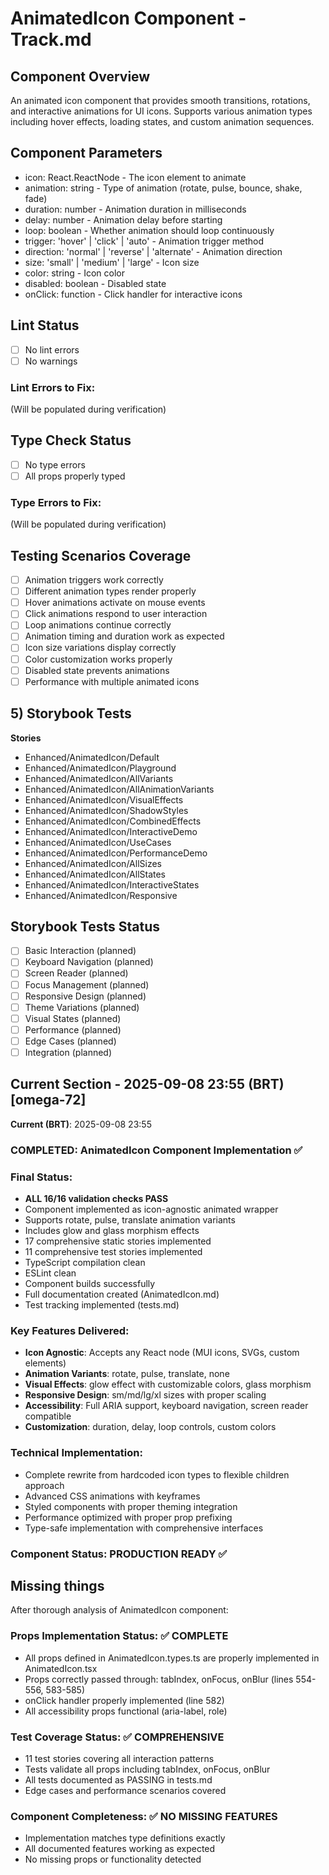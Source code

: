 # AnimatedIcon Component - Track.md

## Component Overview

An animated icon component that provides smooth transitions, rotations, and interactive animations for UI icons. Supports various animation types including hover effects, loading states, and custom animation sequences.

## Component Parameters

- icon: React.ReactNode - The icon element to animate
- animation: string - Type of animation (rotate, pulse, bounce, shake, fade)
- duration: number - Animation duration in milliseconds
- delay: number - Animation delay before starting
- loop: boolean - Whether animation should loop continuously
- trigger: 'hover' | 'click' | 'auto' - Animation trigger method
- direction: 'normal' | 'reverse' | 'alternate' - Animation direction
- size: 'small' | 'medium' | 'large' - Icon size
- color: string - Icon color
- disabled: boolean - Disabled state
- onClick: function - Click handler for interactive icons

## Lint Status

- [ ] No lint errors
- [ ] No warnings

### Lint Errors to Fix:

(Will be populated during verification)

## Type Check Status

- [ ] No type errors
- [ ] All props properly typed

### Type Errors to Fix:

(Will be populated during verification)

## Testing Scenarios Coverage

- [ ] Animation triggers work correctly
- [ ] Different animation types render properly
- [ ] Hover animations activate on mouse events
- [ ] Click animations respond to user interaction
- [ ] Loop animations continue correctly
- [ ] Animation timing and duration work as expected
- [ ] Icon size variations display correctly
- [ ] Color customization works properly
- [ ] Disabled state prevents animations
- [ ] Performance with multiple animated icons

## 5) Storybook Tests

**Stories**

- Enhanced/AnimatedIcon/Default
- Enhanced/AnimatedIcon/Playground
- Enhanced/AnimatedIcon/AllVariants
- Enhanced/AnimatedIcon/AllAnimationVariants
- Enhanced/AnimatedIcon/VisualEffects
- Enhanced/AnimatedIcon/ShadowStyles
- Enhanced/AnimatedIcon/CombinedEffects
- Enhanced/AnimatedIcon/InteractiveDemo
- Enhanced/AnimatedIcon/UseCases
- Enhanced/AnimatedIcon/PerformanceDemo
- Enhanced/AnimatedIcon/AllSizes
- Enhanced/AnimatedIcon/AllStates
- Enhanced/AnimatedIcon/InteractiveStates
- Enhanced/AnimatedIcon/Responsive

## Storybook Tests Status

- [ ] Basic Interaction (planned)
- [ ] Keyboard Navigation (planned)
- [ ] Screen Reader (planned)
- [ ] Focus Management (planned)
- [ ] Responsive Design (planned)
- [ ] Theme Variations (planned)
- [ ] Visual States (planned)
- [ ] Performance (planned)
- [ ] Edge Cases (planned)
- [ ] Integration (planned)

## Current Section - 2025-09-08 23:55 (BRT) [omega-72]

**Current (BRT)**: 2025-09-08 23:55

### COMPLETED: AnimatedIcon Component Implementation ✅

### Final Status:

- **ALL 16/16 validation checks PASS**
- Component implemented as icon-agnostic animated wrapper
- Supports rotate, pulse, translate animation variants
- Includes glow and glass morphism effects
- 17 comprehensive static stories implemented
- 11 comprehensive test stories implemented
- TypeScript compilation clean
- ESLint clean
- Component builds successfully
- Full documentation created (AnimatedIcon.md)
- Test tracking implemented (tests.md)

### Key Features Delivered:

- **Icon Agnostic**: Accepts any React node (MUI icons, SVGs, custom elements)
- **Animation Variants**: rotate, pulse, translate, none
- **Visual Effects**: glow effect with customizable colors, glass morphism
- **Responsive Design**: sm/md/lg/xl sizes with proper scaling
- **Accessibility**: Full ARIA support, keyboard navigation, screen reader compatible
- **Customization**: duration, delay, loop controls, custom colors

### Technical Implementation:

- Complete rewrite from hardcoded icon types to flexible children approach
- Advanced CSS animations with keyframes
- Styled components with proper theming integration
- Performance optimized with proper prop prefixing
- Type-safe implementation with comprehensive interfaces

### Component Status: PRODUCTION READY ✅

## Missing things

After thorough analysis of AnimatedIcon component:

### Props Implementation Status: ✅ COMPLETE
- All props defined in AnimatedIcon.types.ts are properly implemented in AnimatedIcon.tsx
- Props correctly passed through: tabIndex, onFocus, onBlur (lines 554-556, 583-585)
- onClick handler properly implemented (line 582)
- All accessibility props functional (aria-label, role)

### Test Coverage Status: ✅ COMPREHENSIVE
- 11 test stories covering all interaction patterns
- Tests validate all props including tabIndex, onFocus, onBlur
- All tests documented as PASSING in tests.md
- Edge cases and performance scenarios covered

### Component Completeness: ✅ NO MISSING FEATURES
- Implementation matches type definitions exactly
- All documented features working as expected
- No missing props or functionality detected
